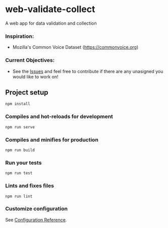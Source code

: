 # web-validate-collect

A web app for data validation and collection

### Inspiration:
* Mozilla's Common Voice Dataset (https://commonvoice.org)

### Current Objectives:
- See the [Issues][1] and feel free to contribute if there are any unasigned you would like to work on!

## Project setup
```
npm install
```

### Compiles and hot-reloads for development
```
npm run serve
```

### Compiles and minifies for production
```
npm run build
```

### Run your tests
```
npm run test
```

### Lints and fixes files
```
npm run lint
```

### Customize configuration
See [Configuration Reference](https://cli.vuejs.org/config/).

[1]: https://github.com/calpoly-csai/web-validate-collect/issues
